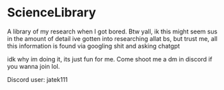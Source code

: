 # ScienceLibrary
A library of my research when I got bored.
Btw yall, ik this might seem sus in the amount of detail ive gotten into researching allat bs,
but trust me, all this information is found via googling shit and asking chatgpt

idk why im doing it, its just fun for me. Come shoot me a dm in discord if you wanna join lol.

Discord user: jatek111
